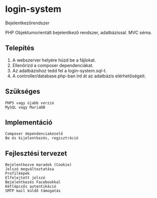 # login-system
Bejelentkezőrendszer

PHP Objektumorientált bejelentkező rendszer, adatbázissal. MVC séma.

## Telepítés
  1. A webszerver helyére húzd be a fájlokat.
  2. Ellenőrizd a composer dependenciákat.
  3. Az adatbázishoz tedd fel a login-system.sql-t.
  4. A controller/database.php-ban írd át az adatbázis elérhetőségeit.

## Szükséges
	PHP5 vagy újabb verzió
	MySQL vagy MariaDB

## Implementáció
	Composer dependenciakezelő
	Be és kijelentkezés, regisztráció

## Fejlesztési tervezet
	Bejelentkezve maradok (Cookie)
	Jelszó megváltoztatása
	Profilképek 
	Elfelejtett jelszó
	Bejelentkezés Facebookkal
	Kétlépcsős autentikáció
	SMTP mail küldő támogatás

